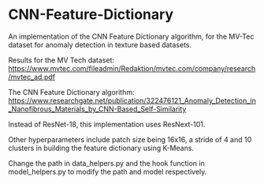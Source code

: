 # CNN-Feature-Dictionary

An implementation of the CNN Feature Dictionary algorithm, for the MV-Tec dataset for anomaly detection in texture based datasets.

Results for the MV Tech dataset: https://www.mvtec.com/fileadmin/Redaktion/mvtec.com/company/research/mvtec_ad.pdf

The CNN Feature Dictionary algorithm: https://www.researchgate.net/publication/322476121_Anomaly_Detection_in_Nanofibrous_Materials_by_CNN-Based_Self-Similarity

Instead of ResNet-18, this implementation uses ResNext-101.

Other hyperparameters include patch size being 16x16, a stride of 4 and 10 clusters in building the feature dictionary using K-Means.

Change the path in data_helpers.py and the hook function in model_helpers.py to modify the path and model respectively.
